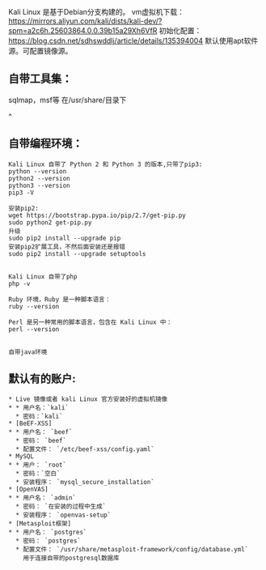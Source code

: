 Kali Linux 是基于Debian分支构建的。
vm虚拟机下载：
<https://mirrors.aliyun.com/kali/dists/kali-dev/?spm=a2c6h.25603864.0.0.39b15a29Xh6VfR>
初始化配置：
<https://blog.csdn.net/sdhswddlj/article/details/135394004>
默认使用apt软件源。可配置镜像源。

## **自带工具集：**
sqlmap，msf等
在/usr/share/目录下


^
## **自带编程环境：**
```
Kali Linux 自带了 Python 2 和 Python 3 的版本,只带了pip3:
python --version
python2 --version
python3 --version
pip3 -V

安装pip2:
wget https://bootstrap.pypa.io/pip/2.7/get-pip.py
sudo python2 get-pip.py
升级
sudo pip2 install --upgrade pip 
安装pip2扩展工具，不然后面安装还是报错 
sudo pip2 install --upgrade setuptools
   

Kali Linux 自带了php
php -v

Ruby 环境，Ruby 是一种脚本语言：
ruby --version
 
Perl 是另一种常用的脚本语言，包含在 Kali Linux 中：
perl --version


自带java环境
```

## **默认有的账户:**
```
* Live 镜像或者 kali Linux 官方安装好的虚拟机镜像
* * 用户名：`kali`
  * 密码：`kali`
* [BeEF-XSS]
* * 用户名： `beef`
  * 密码： `beef`
  * 配置文件： `/etc/beef-xss/config.yaml`
* MySQL
* * 用户： `root`
  * 密码：`空白`
  * 安装程序： `mysql_secure_installation`
* [OpenVAS]
* * 用户名： `admin`
  * 密码： `在安装的过程中生成`
  * 安装程序： `openvas-setup`
* [Metasploit框架]
* * 用户名： `postgres`
  * 密码： `postgres`
  * 配置文件： `/usr/share/metasploit-framework/config/database.yml`
    用于连接自带的postgresql数据库

```